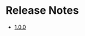 Release Notes
=============

* [1.0.0](https://github.com/basho/riak-client-tools/issues?q=milestone%3Ariak-client-tools-1.0.0)
